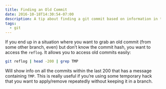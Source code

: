 ```yaml
---
title: Finding an Old Commit
date: 2016-10-18T14:30:54-07:00
description: A tip about finding a git commit based on information in the message
tags:
  - git
---
```


If you end up in a situation where you want to grab an old commit (from some other branch, even) but don’t know the commit hash, you want to access the `reflog`. It allows you to access old commits easily:

```bash
git reflog | head -200 | grep TMP
```

Will show info on all the commits within the last 200 that has a message containing `TMP`. This is really useful if you’re using some temporary hack that you want to apply/remove repeatedly without keeping it in a branch.
